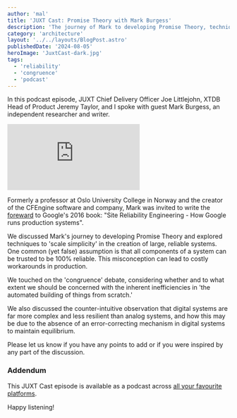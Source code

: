 ```yaml
---
author: 'mal'
title: 'JUXT Cast: Promise Theory with Mark Burgess'
description: 'The journey of Mark to developing Promise Theory, techniques scaling simplicity to build reliable systems, and much more'
category: 'architecture'
layout: '../../layouts/BlogPost.astro'
publishedDate: '2024-08-05'
heroImage: 'JuxtCast-dark.jpg'
tags:
  - 'reliability'
  - 'congruence'
  - 'podcast'
---
```


In this podcast episode, JUXT Chief Delivery Officer Joe Littlejohn, XTDB Head of Product Jeremy Taylor, and I spoke with guest Mark Burgess, an independent researcher and writer.

<iframe class='aspect-video w-full' src="https://www.youtube.com/embed/s8VKdt0o7y0?si=LvB0yCwawCAYNw0a" title="YouTube video player" frameborder="0" allow="accelerometer; autoplay; clipboard-write; encrypted-media; gyroscope; picture-in-picture; web-share" referrerpolicy="strict-origin-when-cross-origin" allowfullscreen></iframe>

Formerly a professor at Oslo University College in Norway and the creator of the CFEngine software and company, Mark was invited to write the [foreward](https://sre.google/sre-book/foreword/) to Google's 2016 book: "Site Reliability Engineering - How Google runs production systems".

We discussed Mark's journey to developing Promise Theory and explored techniques to 'scale simplicity' in the creation of large, reliable systems. One common (yet false) assumption is that all components of a system can be trusted to be 100% reliable. This misconception can lead to costly workarounds in production.

We touched on the 'congruence' debate, considering whether and to what extent we should be concerned with the inherent inefficiencies in 'the automated building of things from scratch.'

We also discussed the counter-intuitive observation that digital systems are far more complex and less resilient than analog systems, and how this may be due to the absence of an error-correcting mechanism in digital systems to maintain equilibrium.

Please let us know if you have any points to add or if you were inspired by any part of the discussion.

### Addendum

This JUXT Cast episode is available as a podcast across [all your favourite platforms](https://pnc.st/s/juxt-cast/317a3071/promise-theory-with-mark-burgess).

Happy listening!
